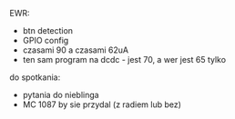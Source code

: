 EWR:
- btn detection 
- GPIO config
- czasami 90 a czasami 62uA
- ten sam program na dcdc - jest 70, a wer jest 65 tylko



do spotkania:
- pytania do nieblinga
- MC 1087 by sie przydal (z radiem lub bez)